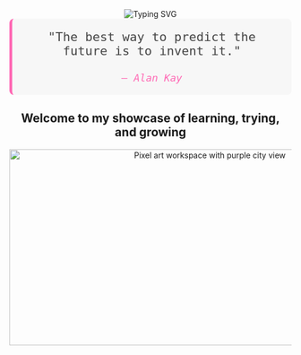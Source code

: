 <div align="center">

<img src="https://readme-typing-svg.herokuapp.com?font=Fira+Code&size=27&duration=3000&pause=1000&color=FF69B4&center=true&vCenter=true&width=435&lines=Web+and+Mobile+Developer;Creative+Coder;Computer+Science+Student" alt="Typing SVG" />
<div align="center">
 
  
  <blockquote style="font-family: 'Fira Code', monospace; font-size: 22px; color: #444; background-color: #f7f7f7; padding: 20px; border-left: 5px solid #FF69B4; border-radius: 8px; max-width: 800px; margin: 0 auto;">
    "The best way to predict the future is to invent it." <br><br> 
    <em style="font-size: 18px; color: #FF69B4;">— Alan Kay</em>
  </blockquote>
  
</div>

<h2> Welcome to my showcase of learning, trying, and growing</h2>

  <div align="center">

   <img src="https://64.media.tumblr.com/23ab6ab83aa8b30dd0c5614973f75816/4436965a9c018cab-f7/s1280x1920/e5c661fdc5e9a212b20037e072f8a05d2d06df16.gifv" width="700" height='350' alt="Pixel art workspace with purple city view">
 </div>

 
</div>
